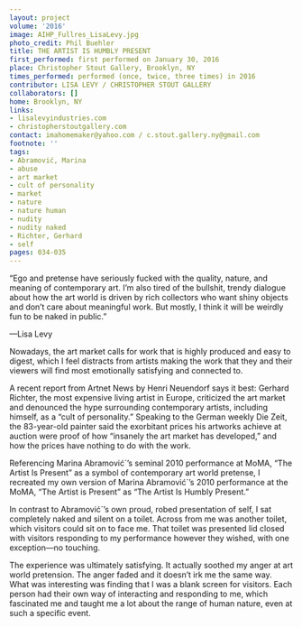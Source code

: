 ```yaml
---
layout: project
volume: '2016'
image: AIHP_Fullres_LisaLevy.jpg
photo_credit: Phil Buehler
title: THE ARTIST IS HUMBLY PRESENT
first_performed: first performed on January 30, 2016
place: Christopher Stout Gallery, Brooklyn, NY
times_performed: performed (once, twice, three times) in 2016
contributor: LISA LEVY / CHRISTOPHER STOUT GALLERY
collaborators: []
home: Brooklyn, NY
links:
- lisalevyindustries.com
- christopherstoutgallery.com
contact: imahomemaker@yahoo.com / c.stout.gallery.ny@gmail.com
footnote: ''
tags:
- Abramović, Marina
- abuse
- art market
- cult of personality
- market
- nature
- nature human
- nudity
- nudity naked
- Richter, Gerhard
- self
pages: 034-035
---
```


“Ego and pretense have seriously fucked with the quality, nature, and meaning of contemporary art. I’m also tired of the bullshit, trendy dialogue about how the art world is driven by rich collectors who want shiny objects and don’t care about meaningful work. But mostly, I think it will be weirdly fun to be naked in public.”

—Lisa Levy

Nowadays, the art market calls for work that is highly produced and easy to digest, which I feel distracts from artists making the work that they and their viewers will find most emotionally satisfying and connected to.

A recent report from Artnet News by Henri Neuendorf says it best: Gerhard Richter, the most expensive living artist in Europe, criticized the art market and denounced the hype surrounding contemporary artists, including himself, as a “cult of personality.” Speaking to the German weekly Die Zeit, the 83-year-old painter said the exorbitant prices his artworks achieve at auction were proof of how “insanely the art market has developed,” and how the prices have nothing to do with the work.

Referencing Marina Abramović´’s seminal 2010 performance at MoMA, “The Artist Is Present” as a symbol of contemporary art world pretense, I recreated my own version of Marina Abramović´’s 2010 performance at the MoMA, “The Artist is Present” as “The Artist Is Humbly Present.”

In contrast to Abramović´’s own proud, robed presentation of self, I sat completely naked and silent on a toilet. Across from me was another toilet, which visitors could sit on to face me. That toilet was presented lid closed with visitors responding to my performance however they wished, with one exception—no touching.

The experience was ultimately satisfying. It actually soothed my anger at art world pretension. The anger faded and it doesn’t irk me the same way. What was interesting was finding that I was a blank screen for visitors. Each person had their own way of interacting and responding to me, which fascinated me and taught me a lot about the range of human nature, even at such a specific event.
